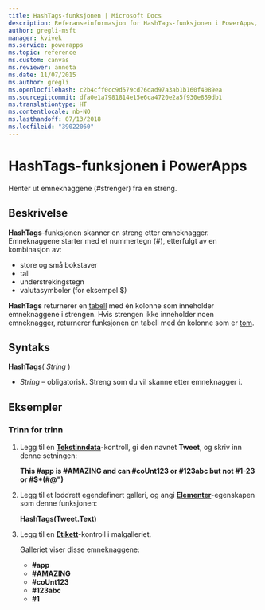 ```yaml
---
title: HashTags-funksjonen | Microsoft Docs
description: Referanseinformasjon for HashTags-funksjonen i PowerApps, inkludert syntaks og eksempler
author: gregli-msft
manager: kvivek
ms.service: powerapps
ms.topic: reference
ms.custom: canvas
ms.reviewer: anneta
ms.date: 11/07/2015
ms.author: gregli
ms.openlocfilehash: c2b4cff0cc9d579cd76dad97a3ab1b160f4089ea
ms.sourcegitcommit: dfa0e1a7981814e15e6ca4720e2a5f930e859db1
ms.translationtype: HT
ms.contentlocale: nb-NO
ms.lasthandoff: 07/13/2018
ms.locfileid: "39022060"
---
```

# <a name="hashtags-function-in-powerapps"></a>HashTags-funksjonen i PowerApps
Henter ut emneknaggene (#strenger) fra en streng.

## <a name="description"></a>Beskrivelse
**HashTags**-funksjonen skanner en streng etter emneknagger. Emneknaggene starter med et nummertegn (#), etterfulgt av en kombinasjon av:

* store og små bokstaver
* tall
* understrekingstegn
* valutasymboler (for eksempel $)

**HashTags** returnerer en [tabell](../working-with-tables.md) med én kolonne som inneholder emneknaggene i strengen.  Hvis strengen ikke inneholder noen emneknagger, returnerer funksjonen en tabell med én kolonne som er [tom](function-isblank-isempty.md).

## <a name="syntax"></a>Syntaks
**HashTags**( *String* )

* *String* – obligatorisk.  Streng som du vil skanne etter emneknagger i.

## <a name="examples"></a>Eksempler
### <a name="step-by-step"></a>Trinn for trinn
1. Legg til en **[Tekstinndata](../controls/control-text-input.md)**-kontroll, gi den navnet **Tweet**, og skriv inn denne setningen:
   
    **This #app is #AMAZING and can #coUnt123 or #123abc but not #1-23 or #$\*(#@")**
2. Legg til et loddrett egendefinert galleri, og angi **[Elementer](../controls/properties-core.md)**-egenskapen som denne funksjonen:
   
    **HashTags(Tweet.Text)**
3. Legg til en **[Etikett](../controls/control-text-box.md)**-kontroll i malgalleriet.
   
    Galleriet viser disse emneknaggene:
   
   * **\#app**
   * **\#AMAZING**
   * **\#coUnt123**
   * **\#123abc**
   * **\#1**

